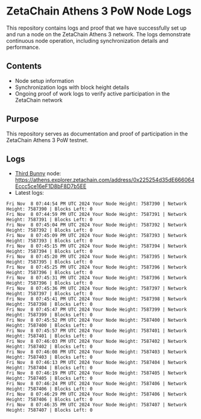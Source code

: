 # ZetaChain Athens 3 PoW Node Logs
This repository contains logs and proof that we have successfully set up and run a node on the ZetaChain Athens 3 network. The logs demonstrate continuous node operation, including synchronization details and performance.

## Contents
- Node setup information
- Synchronization logs with block height details
- Ongoing proof of work logs to verify active participation in the ZetaChain network

## Purpose
This repository serves as documentation and proof of participation in the ZetaChain Athens 3 PoW testnet.

## Logs

- [Third Bunny](https://thirdbunny.xyz/) node: https://athens.explorer.zetachain.com/address/0x225254d35dE666064Eccc5ce16eF1D8bF8D7b5EE
- Latest logs:
```
Fri Nov  8 07:44:54 PM UTC 2024 Your Node Height: 7587390 | Network Height: 7587390 | Blocks Left: 0
Fri Nov  8 07:44:59 PM UTC 2024 Your Node Height: 7587391 | Network Height: 7587391 | Blocks Left: 0
Fri Nov  8 07:45:04 PM UTC 2024 Your Node Height: 7587392 | Network Height: 7587392 | Blocks Left: 0
Fri Nov  8 07:45:09 PM UTC 2024 Your Node Height: 7587393 | Network Height: 7587393 | Blocks Left: 0
Fri Nov  8 07:45:15 PM UTC 2024 Your Node Height: 7587394 | Network Height: 7587394 | Blocks Left: 0
Fri Nov  8 07:45:20 PM UTC 2024 Your Node Height: 7587395 | Network Height: 7587395 | Blocks Left: 0
Fri Nov  8 07:45:25 PM UTC 2024 Your Node Height: 7587396 | Network Height: 7587396 | Blocks Left: 0
Fri Nov  8 07:45:31 PM UTC 2024 Your Node Height: 7587396 | Network Height: 7587396 | Blocks Left: 0
Fri Nov  8 07:45:36 PM UTC 2024 Your Node Height: 7587397 | Network Height: 7587397 | Blocks Left: 0
Fri Nov  8 07:45:41 PM UTC 2024 Your Node Height: 7587398 | Network Height: 7587398 | Blocks Left: 0
Fri Nov  8 07:45:47 PM UTC 2024 Your Node Height: 7587399 | Network Height: 7587399 | Blocks Left: 0
Fri Nov  8 07:45:52 PM UTC 2024 Your Node Height: 7587400 | Network Height: 7587400 | Blocks Left: 0
Fri Nov  8 07:45:57 PM UTC 2024 Your Node Height: 7587401 | Network Height: 7587401 | Blocks Left: 0
Fri Nov  8 07:46:03 PM UTC 2024 Your Node Height: 7587402 | Network Height: 7587402 | Blocks Left: 0
Fri Nov  8 07:46:08 PM UTC 2024 Your Node Height: 7587403 | Network Height: 7587403 | Blocks Left: 0
Fri Nov  8 07:46:13 PM UTC 2024 Your Node Height: 7587404 | Network Height: 7587404 | Blocks Left: 0
Fri Nov  8 07:46:19 PM UTC 2024 Your Node Height: 7587405 | Network Height: 7587405 | Blocks Left: 0
Fri Nov  8 07:46:24 PM UTC 2024 Your Node Height: 7587406 | Network Height: 7587406 | Blocks Left: 0
Fri Nov  8 07:46:29 PM UTC 2024 Your Node Height: 7587406 | Network Height: 7587406 | Blocks Left: 0
Fri Nov  8 07:46:35 PM UTC 2024 Your Node Height: 7587407 | Network Height: 7587407 | Blocks Left: 0
```
